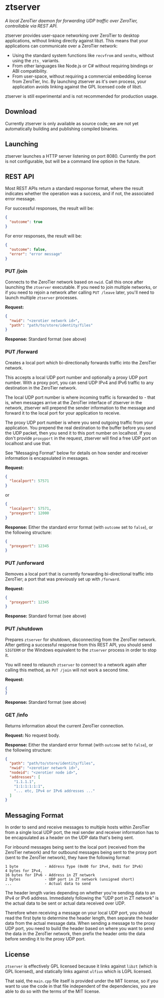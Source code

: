 # ztserver

_A local ZeroTier daemon for forwarding UDP traffic over ZeroTier, controllable via REST API._

ztserver provides user-space networking over ZeroTier to desktop applications, without linking directly against libzt. This means that your applications can communicate over a ZeroTier network:

- Using the standard system functions like `recvfrom` and `sendto`, without using the `zts_` variants.
- From other languages like Node.js or C# without requiring bindings or ABI compatibility.
- From user-space, without requiring a commercial embedding license from ZeroTier, Inc. By launching ztserver as it's own process, your application avoids linking against the GPL licensed code of libzt.

ztserver is still experimental and is not recommended for production usage.

## Download

Currently ztserver is only available as source code; we are not yet automatically building and publishing compiled binaries.

## Launching

ztserver launches a HTTP server listening on port 8080. Currently the port is not configurable, but will be a command line option in the future.

## REST API

Most REST APIs return a standard response format, where the result indicates whether the operation was a success, and if not, the associated error message.

For successful responses, the result will be:

```json
{
  "outcome": true
}
```

For error responses, the result will be:

```json
{
  "outcome": false,
  "error": "error message"
}
```

### PUT /join

Connects to the ZeroTier network based on `nwid`. Call this once after launching the `ztserver` executable. If you need to join multiple networks, or if you need to rejoin a network after calling `PUT /leave` later, you'll need to launch multiple `ztserver` processes.

**Request:**

```json
{
  "nwid": "<zerotier network id>",
  "path": "path/to/store/identity/files"
}
```

**Response:** Standard format (see above)

### PUT /forward

Creates a local port which bi-directionally forwards traffic into the ZeroTier network.

This accepts a local UDP port number and optionally a proxy UDP port number. With a proxy port, you can send UDP IPv4 and IPv6 traffic to any destination in the ZeroTier network.

The local UDP port number is where incoming traffic is forwarded to - that is, when messages arrive at the ZeroTier interface of ztserver in the network, ztserver will prepend the sender information to the message and forward it to the local port for your application to receive.

The proxy UDP port number is where you send outgoing traffic from your application. You prepend the real destination to the buffer before you send the UDP packet, then you send it to this port number on localhost. If you don't provide `proxyport` in the request, ztserver will find a free UDP port on localhost and use that.

See "Messaging Format" below for details on how sender and receiver information is encapsulated in messages.

**Request:** 

```json
{
  "localport": 57571
}
```

or

```json
{
  "localport": 57571,
  "proxyport": 12000
}
```

**Response:** Either the standard error format (with `outcome` set to `false`), or the following structure:

```json
{
  "proxyport": 12345
}
```

### PUT /unforward

Removes a local port that is currently forwarding bi-directional traffic into ZeroTier; a port that was previously set up with `/forward`.

**Request:** 

```json
{
  "proxyport": 12345
}
```

**Response:** Standard format (see above)

### PUT /shutdown

Prepares `ztserver` for shutdown, disconnecting from the ZeroTier network. After getting a successful response from this REST API, you should send `SIGTERM` or the Windows equivalent to the `ztserver` process in order to stop it.

You will need to relaunch `ztserver` to connect to a network again after calling this method, as `PUT /join` will not work a second time.

**Request:**

```json
{
}
```

**Response:** Standard format (see above)

### GET /info

Returns information about the current ZeroTier connection.

**Request:** No request body.

**Response:** Either the standard error format (with `outcome` set to `false`), or the following structure:

```json
{
  "path": "path/to/store/identity/files",
  "nwid": "<zerotier network id>",
  "nodeid": "<zerotier node id>",
  "addresses": [
    "1.1.1.1",
    "1:1:1:1:1:1",
    "... etc, IPv4 or IPv6 addresses ..."
  ]
}
```

## Messaging Format

In order to send and receive messages to multiple hosts within ZeroTier from a single local UDP port, the real sender and receiver information has to be encapsulated as a header on the UDP data that's being sent.

For inbound messages being sent to the local port (received from the ZeroTier network) and for outbound messages being sent to the proxy port (sent to the ZeroTier network), they have the following format:

```
1 byte            - Address Type (0x00 for IPv4, 0x01 for IPv6)
4 bytes for IPv4, 
16 bytes for IPv6 - Address in ZT network
2 bytes           - UDP port in ZT network (unsigned short)
...               - Actual data to send
```

The header length varies depending on whether you're sending data to an IPv4 or IPv6 address. Immediately following the "UDP port in ZT network" is the actual data to be sent or actual data received over UDP.

Therefore when receiving a message on your local UDP port, you should read the first byte to determine the header length, then separate the header data from the actual message data. When sending a message to the proxy UDP port, you need to build the header based on where you want to send the data in the ZeroTier network, then prefix the header onto the data before sending it to the proxy UDP port.

## License

`ztserver` is effectively GPL licensed because it links against `libzt` (which is GPL licensed), and statically links against `ulfius` which is LGPL licensed.

That said, the `main.cpp` file itself is provided under the MIT license, so if you want to use the code in that file independent of the dependencies, you are able to do so with the terms of the MIT license.